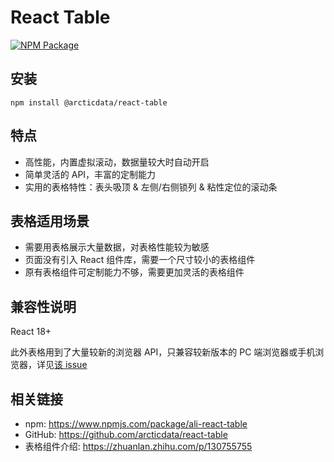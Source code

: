 # React Table

[![NPM Package](https://img.shields.io/npm/v/@arcticdata/react-table?style=flat-square)](https://www.npmjs.com/package/@arcticdata/react-table)

## 安装

`npm install @arcticdata/react-table`

## 特点

- 高性能，内置虚拟滚动，数据量较大时自动开启
- 简单灵活的 API，丰富的定制能力
- 实用的表格特性：表头吸顶 & 左侧/右侧锁列 & 粘性定位的滚动条

## 表格适用场景

- 需要用表格展示大量数据，对表格性能较为敏感
- 页面没有引入 React 组件库，需要一个尺寸较小的表格组件
- 原有表格组件可定制能力不够，需要更加灵活的表格组件

## 兼容性说明

React 18+

此外表格用到了大量较新的浏览器 API，只兼容较新版本的 PC 端浏览器或手机浏览器，详见[该 issue](https://github.com/alibaba/ali-react-table/issues/18)

## 相关链接

- npm: https://www.npmjs.com/package/ali-react-table
- GitHub: https://github.com/arcticdata/react-table
- 表格组件介绍: https://zhuanlan.zhihu.com/p/130755755

